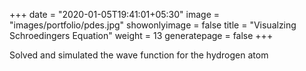 +++
date = "2020-01-05T19:41:01+05:30"
image = "images/portfolio/pdes.jpg"
showonlyimage = false
title = "Visualzing Schroedingers Equation"
weight = 13
generatepage = false
+++

Solved and simulated the wave function for the hydrogen atom
